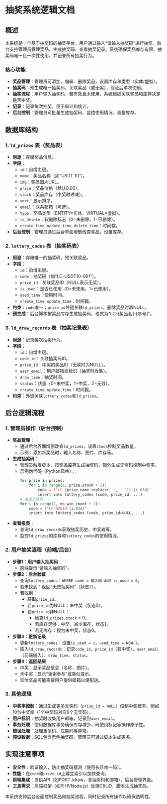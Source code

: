 # 抽奖系统逻辑文档

## 概述
本系统是一个基于抽奖码的抽奖平台，用户通过输入“请输入抽奖码”进行抽奖，后台支持管理员管理奖品、生成抽奖码、查看抽奖记录。系统确保奖品库存有限、抽奖码唯一且一次性使用，并记录所有抽奖行为。

### 核心功能
- **奖品管理**：管理员可添加、编辑、删除奖品，设置库存和类型（实体/虚拟）。
- **抽奖码**：预生成唯一抽奖码，关联奖品（或无奖），验证后单次使用。
- **抽奖流程**：用户输入抽奖码，若有效且未使用，系统根据关联奖品和库存决定是否中奖。
- **记录**：记录每次抽奖，便于审计和统计。
- **后台控制**：管理员可批量生成抽奖码、监控使用情况、调整库存。

## 数据库结构

### 1. `ld_prizes` 表（奖品表）
- **用途**：存储奖品信息。
- **字段**：
    - `id`：自增主键。
    - `name`：奖品名称（如“USDT 10”）。
    - `img`：奖品图片URL。
    - `price`：奖品价格（默认0.00）。
    - `stock`：奖品库存（中奖时递减）。
    - `sort`：显示排序。
    - `email`：联系邮箱（可选）。
    - `type`：奖品类型（ENTITY=实体，VIRTUAL=虚拟）。
    - `is_delete`：软删除标志（0=未删除，1=已删除）。
    - `create_time`, `update_time`, `delete_time`：时间戳。
- **后台控制**：管理员通过后台界面增删改查奖品，设置库存。

### 2. `lottery_codes` 表（抽奖码表）
- **用途**：存储唯一的抽奖码，预关联奖品。
- **字段**：
    - `id`：自增主键。
    - `code`：抽奖码（如“LC-USDT10-001”）。
    - `prize_id`：关联奖品ID（NULL表示无奖）。
    - `is_used`：是否已使用（0=未使用，1=已使用）。
    - `used_time`：使用时间。
    - `create_time`, `update_time`：时间戳。
- **约束**：`code`唯一；`prize_id`外键关联`ld_prizes`，删除奖品时置NULL。
- **预生成**：后台脚本按奖品库存生成抽奖码，格式为“LC-[奖品名]-[序号]”。

### 3. `ld_draw_records` 表（抽奖记录表）
- **用途**：记录每次抽奖行为。
- **字段**：
    - `id`：自增主键。
    - `code_id`：关联抽奖码ID。
    - `prize_id`：中奖的奖品ID（无奖时为NULL）。
    - `user_email`：用户邮箱或标识（抽奖时收集）。
    - `draw_time`：抽奖时间。
    - `status`：状态（0=未中奖，1=中奖，2=无效）。
    - `create_time`, `update_time`：时间戳。
- **约束**：外键关联`lottery_codes`和`ld_prizes`。

## 后台逻辑流程

### 1. **管理员操作（后台控制）**
- **奖品管理**：
    - 通过后台界面增删改查`ld_prizes`，设置`stock`控制奖品数量。
    - 示例：添加新奖品时，输入名称、图片、库存等。
- **生成抽奖码**：
    - 管理员触发脚本，按奖品库存生成抽奖码，额外生成无奖码控制中奖率。
    - 示例伪代码（Python风格）：
      ```python
      for prize in prizes:
          for i in range(1, prize.stock + 1):
              code = f"LC-{prize.name.replace(' ', '-')}-{i:03d}"
              insert into lottery_codes (code, prize_id, ...)
      # 生成无奖码
      for i in range(1, no_win_count + 1):
          code = f"LC-NOWIN-{i:03d}"
          insert into lottery_codes (code, prize_id=NULL, ...)
      ```
- **查看报表**：
    - 查询`ld_draw_records`获取抽奖历史、中奖者等。
    - 监控`ld_prizes`的库存和`lottery_codes`的使用情况。

### 2. **用户抽奖流程（前端/后台）**
- **步骤1：用户输入抽奖码**
    - 前端提示“请输入抽奖码”。
- **步骤2：后台验证**
    - 查询`lottery_codes`：`WHERE code = 输入码 AND is_used = 0`。
    - 若未找到：返回“无效抽奖码”（状态2）。
    - 若找到：
        - 获取`prize_id`。
        - 若`prize_id`为NULL：未中奖（状态0）。
        - 若`prize_id`非NULL：
            - 检查`ld_prizes.stock` > 0。
            - 若库存足够：中奖，减少库存，状态1。
            - 若无库存：视为未中奖，状态0。
- **步骤3：更新记录**
    - 更新`lottery_codes`：设置`is_used = 1`，`used_time = NOW()`。
    - 插入`ld_draw_records`：记录`code_id`、`prize_id`（若中奖）、`user_email`（前端输入）、`draw_time`、`status`。
- **步骤4：返回结果**
    - 中奖：显示奖品信息（名称、图片）。
    - 未中奖：显示“谢谢参与”或类似提示。
    - 实体奖品可能需要用户提供邮箱以便配送。

### 3. **其他逻辑**
- **中奖率控制**：通过生成更多无奖码（`prize_id = NULL`）控制中奖概率，例如10%中奖率（1个中奖码对应9个无奖码）。
- **用户标识**：抽奖时收集用户邮箱，记录到`user_email`。
- **事务处理**：使用数据库事务确保库存减少、码使用标记等操作原子性。
- **错误处理**：处理重复码、过期码等异常。
- **预设数据**：SQL包含示例抽奖码，管理员可通过脚本生成更多。

## 实现注意事项
- **安全性**：验证输入，防止抽奖码猜测（使用长且唯一码）。
- **性能**：在`code`和`prize_id`上建立索引以加快查询。
- **前端集成**：提供API（如POST /draw，含抽奖码和邮箱），后台管理界面。
- **工具需求**：后端框架（如PHP/Node.js）处理CRUD，脚本生成抽奖码。

本系统支持后台全面控制奖品和抽奖流程，同时记录所有操作以确保透明性。